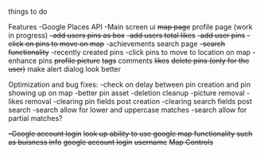 things to do

Features
    -Google Places API
    -Main screen ui
        ~~map page~~
        profile page (work in progress)
            ~~-add users pins as box~~
            ~~-add users total likes~~
            ~~-add user pins~~
            ~~-click on pins to move on map~~
            -achievements
        search page
            ~~-search functionality~~
            -recently created pins
            -click pins to move to location on map
    -enhance pins
        ~~profile picture~~
        ~~tags~~
        comments
        ~~likes~~
        ~~delete pins (only for the user)~~
        make alert dialog look better

Optimization and bug fixes:
    -check on delay between pin creation and pin showing up on map
    -better pin asset
    -deletion cleanup
        -picture removal
        -likes removal
    -clearing pin fields post creation
    -clearing search fields post search
    -search allow for lower and uppercase matches
    -search allow for partial matches?

~~-Google account login~~
~~look up ability to use google map functionality such as buisness info~~
~~google account login~~
~~username~~
~~Map Controls~~